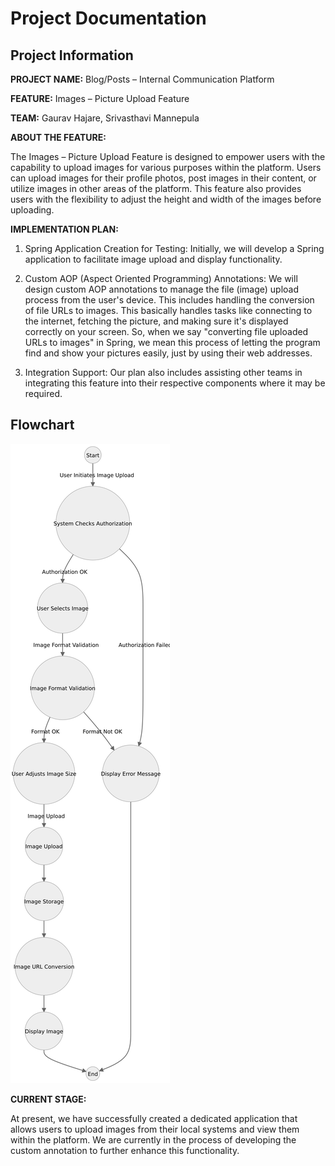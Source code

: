 # Project Documentation

## Project Information

**PROJECT NAME:** Blog/Posts – Internal Communication Platform

**FEATURE:** Images – Picture Upload Feature

**TEAM:** Gaurav Hajare, Srivasthavi Mannepula

**ABOUT THE FEATURE:**

The Images – Picture Upload Feature is designed to empower users with the capability to upload images for various purposes within the platform. Users can upload images for their profile photos, post images in their content, or utilize images in other areas of the platform. This feature also provides users with the flexibility to adjust the height and width of the images before uploading.

**IMPLEMENTATION PLAN:**

1. Spring Application Creation for Testing:
   Initially, we will develop a Spring application to facilitate image upload and display functionality.

2. Custom AOP (Aspect Oriented Programming) Annotations:
   We will design custom AOP annotations to manage the file (image) upload process from the user's device. This includes handling the conversion of file URLs to images. This basically handles tasks like connecting to the internet, fetching the picture, and making sure it's displayed correctly on your screen. So, when we say "converting file uploaded URLs to images" in Spring, we mean this process of letting the program find and show your pictures easily, just by using their web addresses.

3. Integration Support:
   Our plan also includes assisting other teams in integrating this feature into their respective components where it may be required.

## Flowchart

![Flowchart](diagram.png)

**CURRENT STAGE:**

At present, we have successfully created a dedicated application that allows users to upload images from their local systems and view them within the platform. We are currently in the process of developing the custom annotation to further enhance this functionality.
